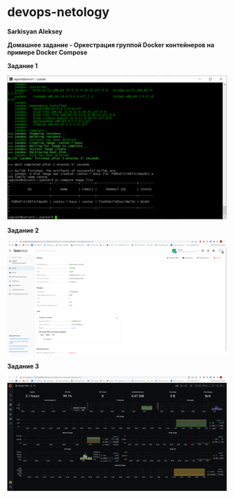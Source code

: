 # devops-netology
**Sarkisyan Aleksey**

**Домашнее задание - Оркестрация группой Docker контейнеров на примере Docker Compose**


**Задание 1**

![Задание 1](/dz5.4/1.PNG)


**Задание 2**

![Задание 1](/dz5.4/2.PNG)


**Задание 3**

![Задание 1](/dz5.4/3.PNG)
